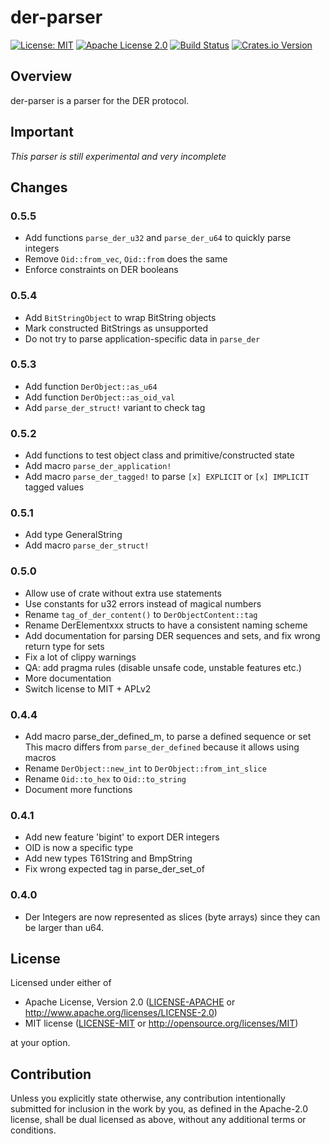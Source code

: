 # der-parser

[![License: MIT](https://img.shields.io/badge/License-MIT-yellow.svg)](./LICENSE-MIT)
[![Apache License 2.0](https://img.shields.io/badge/License-Apache%202.0-blue.svg)](./LICENSE-APACHE)
[![Build Status](https://travis-ci.org/rusticata/der-parser.svg?branch=master)](https://travis-ci.org/rusticata/der-parser)
[![Crates.io Version](https://img.shields.io/crates/v/der-parser.svg)](https://crates.io/crates/der-parser)

## Overview

der-parser is a parser for the DER protocol.

## Important

*This parser is still experimental and very incomplete*

## Changes

### 0.5.5

- Add functions `parse_der_u32` and `parse_der_u64` to quickly parse integers
- Remove `Oid::from_vec`, `Oid::from` does the same
- Enforce constraints on DER booleans

### 0.5.4

- Add `BitStringObject` to wrap BitString objects
- Mark constructed BitStrings as unsupported
- Do not try to parse application-specific data in `parse_der`

### 0.5.3

- Add function `DerObject::as_u64`
- Add function `DerObject::as_oid_val`
- Add `parse_der_struct!` variant to check tag

### 0.5.2

- Add functions to test object class and primitive/constructed state
- Add macro `parse_der_application!`
- Add macro `parse_der_tagged!` to parse `[x] EXPLICIT` or `[x] IMPLICIT` tagged values

### 0.5.1

- Add type GeneralString
- Add macro `parse_der_struct!`

### 0.5.0

- Allow use of crate without extra use statements
- Use constants for u32 errors instead of magical numbers
- Rename `tag_of_der_content()` to `DerObjectContent::tag`
- Rename DerElementxxx structs to have a consistent naming scheme
- Add documentation for parsing DER sequences and sets, and fix wrong return type for sets
- Fix a lot of clippy warnings
- QA: add pragma rules (disable unsafe code, unstable features etc.)
- More documentation
- Switch license to MIT + APLv2

### 0.4.4

- Add macro parse_der_defined_m, to parse a defined sequence or set
  This macro differs from `parse_der_defined` because it allows using macros
- Rename `DerObject::new_int` to `DerObject::from_int_slice`
- Rename `Oid::to_hex` to `Oid::to_string`
- Document more functions

### 0.4.1

- Add new feature 'bigint' to export DER integers
- OID is now a specific type
- Add new types T61String and BmpString
- Fix wrong expected tag in parse_der_set_of

### 0.4.0

- Der Integers are now represented as slices (byte arrays) since they can be larger than u64.

## License

Licensed under either of

 * Apache License, Version 2.0
   ([LICENSE-APACHE](LICENSE-APACHE) or http://www.apache.org/licenses/LICENSE-2.0)
 * MIT license
   ([LICENSE-MIT](LICENSE-MIT) or http://opensource.org/licenses/MIT)

at your option.

## Contribution

Unless you explicitly state otherwise, any contribution intentionally submitted
for inclusion in the work by you, as defined in the Apache-2.0 license, shall be
dual licensed as above, without any additional terms or conditions.
